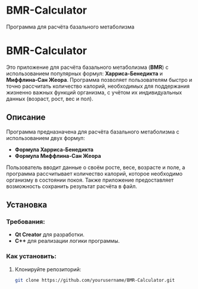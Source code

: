 # BMR-Calculator
Программа для расчёта базального метаболизма
# BMR-Calculator

Это приложение для расчёта базального метаболизма (**BMR**) с использованием популярных формул: **Харриса-Бенедикта** и **Миффлина-Сан Жеора**. Программа позволяет пользователям быстро и точно рассчитать количество калорий, необходимых для поддержания жизненно важных функций организма, с учётом их индивидуальных данных (возраст, рост, вес и пол).

## Описание

Программа предназначена для расчёта базального метаболизма с использованием двух формул:
- **Формула Харриса-Бенедикта**
- **Формула Миффлина-Сан Жеора**

Пользователь вводит данные о своём росте, весе, возрасте и поле, а программа рассчитывает количество калорий, которое необходимо организму в состоянии покоя. Также приложение предоставляет возможность сохранить результат расчёта в файл.

## Установка

### Требования:
- **Qt Creator** для разработки.
- **C++** для реализации логики программы.

### Как установить:

1. Клонируйте репозиторий:
   ```bash
   git clone https://github.com/yourusername/BMR-Calculator.git

